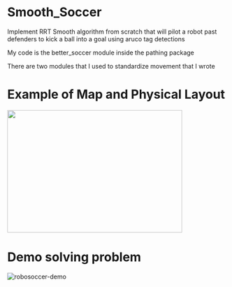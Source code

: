 # Smooth_Soccer
Implement RRT Smooth algorithm from scratch that will pilot a robot past defenders to kick a ball into a goal using aruco tag detections

My code is the better_soccer module inside the pathing package

There are two modules that I used to standardize movement that I wrote

# Example of Map and Physical Layout
<img src="https://github.com/user-attachments/assets/f2ca4f31-774a-4d78-8489-e0ff9796ca02" width="400" height="280">


# Demo solving problem
![robosoccer-demo](https://github.com/user-attachments/assets/e459ffc4-8905-4e08-a2d2-6bcd78da8941)
